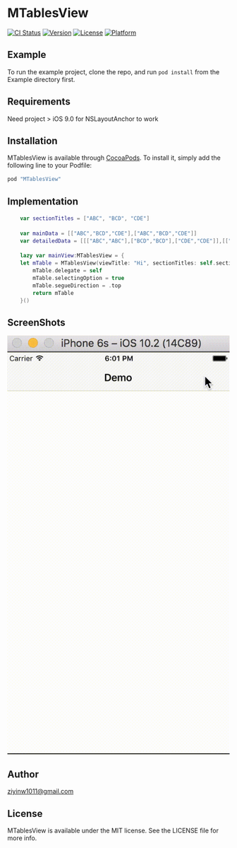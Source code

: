 # MTablesView

[![CI Status](http://img.shields.io/travis/ziyin1996@gmail.com/MTablesView.svg?style=flat)](https://travis-ci.org/ziyin1996@gmail.com/MTablesView)
[![Version](https://img.shields.io/cocoapods/v/MTablesView.svg?style=flat)](http://cocoapods.org/pods/MTablesView)
[![License](https://img.shields.io/cocoapods/l/MTablesView.svg?style=flat)](http://cocoapods.org/pods/MTablesView)
[![Platform](https://img.shields.io/cocoapods/p/MTablesView.svg?style=flat)](http://cocoapods.org/pods/MTablesView)

## Example

To run the example project, clone the repo, and run `pod install` from the Example directory first.

## Requirements

Need project > iOS 9.0 for NSLayoutAnchor to work

## Installation

MTablesView is available through [CocoaPods](http://cocoapods.org). To install
it, simply add the following line to your Podfile:

```ruby
pod "MTablesView"
```

## Implementation

```Swift
    var sectionTitles = ["ABC", "BCD", "CDE"]

    var mainData = [["ABC","BCD","CDE"],["ABC","BCD","CDE"]]
    var detailedData = [[["ABC","ABC"],["BCD","BCD"],["CDE","CDE"]],[["ABC","ABC"],["BCD","BCD"],["CDE","CDE"]]]

    lazy var mainView:MTablesView = {
    let mTable = MTablesView(viewTitle: "Hi", sectionTitles: self.sectionTitles, mainData: self.mainData, detailedData: self.detailedData)
        mTable.delegate = self
        mTable.selectingOption = true
        mTable.segueDirection = .top
        return mTable
    }()
```

## ScreenShots
![Top Segue](/Screenshots/topSegue.gif "Top Segue")

## Author

ziyinw1011@gmail.com

## License

MTablesView is available under the MIT license. See the LICENSE file for more info.
